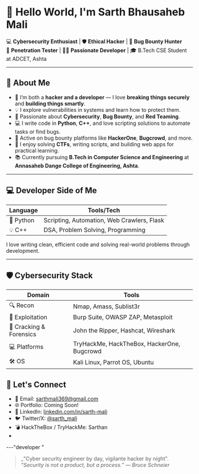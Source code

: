 # 👋 Hello World, I'm Sarth Bhausaheb Mali

💻 **Cybersecurity Enthusiast** | 🛡️ **Ethical Hacker** | 🐞 **Bug Bounty Hunter**  
🧠 **Penetration Tester** | 👨‍💻 **Passionate Developer** | 🎓 B.Tech CSE Student at ADCET, Ashta

---

## 🧠 About Me
- 🎯 I’m both a **hacker and a developer** — I love **breaking things securely** and **building things smartly**.
- 💡 I explore vulnerabilities in systems and learn how to protect them.
- 🔐 Passionate about **Cybersecurity**, **Bug Bounty**, and **Red Teaming**.
- 💻 I write code in **Python**, **C++**, and love scripting solutions to automate tasks or find bugs.
- 🧪 Active on bug bounty platforms like **HackerOne**, **Bugcrowd**, and more.
- 🧰 I enjoy solving **CTFs**, writing scripts, and building web apps for practical learning.
- 📚 Currently pursuing **B.Tech in Computer Science and Engineering** at **Annasaheb Dange College of Engineering, Ashta**.

---

## 💻 Developer Side of Me

| Language | Tools/Tech |
|----------|------------|
| 🐍 Python | Scripting, Automation, Web Crawlers, Flask |
| 💡 C++ | DSA, Problem Solving, Programming |


I love writing clean, efficient code and solving real-world problems through development.

---

## 🛡️ Cybersecurity Stack

| Domain | Tools |
|--------|-------|
| 🔍 Recon | Nmap, Amass, Sublist3r |
| 🐞 Exploitation | Burp Suite, OWASP ZAP, Metasploit |
| 🔐 Cracking & Forensics | John the Ripper, Hashcat, Wireshark |
| 💻 Platforms | TryHackMe, HackTheBox, HackerOne, Bugcrowd |
| 🛠️ OS | Kali Linux, Parrot OS, Ubuntu |


## 🔗 Let's Connect

- 📧 Email: [sarthmali369@gmail.com](mailto:sarthmali.sm21@gmail.com)
- 🌐 Portfolio: Coming Soon!
- 💼 LinkedIn: [linkedin.com/in/sarth-mali](https://linkedin.com/in/sarth-mali)
- 🐦 Twitter/X: [@sarth_mali](https://twitter.com/sarth_mali)
- 💣 HackTheBox / TryHackMe: Sarthan
- 

---"developer "
> _"Cyber security engineer by day, vigilante hacker by night". 
> _“Security is not a product, but a process.” — Bruce Schneier_
